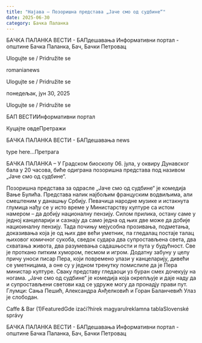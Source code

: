 ```yaml
---
title: "Најава – Позоришна представа „Јаче смо од судбине“"
date: 2025-06-30
category: Бачка Паланка
---
```


БАЧКА ПАЛАНКА ВЕСТИ - БАПдешавања Информативни портал - општине Бачка Паланка, Бач, Бачки Петровац

Ulogujte se / Pridružite se

romanianews

Ulogujte se / Pridružite se

понедељак, јун 30, 2025

Ulogujte se / Pridružite se

БАП ВЕСТИИнформативни портал

Куцајте овдеПретражи

БАЧКА ПАЛАНКА ВЕСТИ - БАПдешавања news

type here...Претрага

БАЧКА ПАЛАНКА – У Градском биоскопу 06. јула, у оквиру Дунавског бала у 20 часова, биће одиграна позоришна представа под називом „Јаче смо од судбине“.

Позоришна представа за одрасле „Јаче смо од судбине“ је комедија Вање Булића. Представа налик најбољим француским водвиљима, али смештеним у данашњу Србију. Певачица народне музике и истакнута глумица нађу се у исто време у Министарству културе са истом намером – да добију националну пензију. Силом прилика, остану саме у једној канцеларији и сазнају да само једна од њих две може да добије нациоиналну пензију. Тада почињу мејусобна прозивања, подметања, доказивања која је од њих две већи уметник, па гледалац постаје талац њиховог комичног сукоба, сведок судара два супростављена света, два схватања живота, два разумевања
садашњости и пута у будућност. Све је проткано питким хумором, песмом и игром. Додатну забуну у целу причу уноси писар Пера, који повремено улази у канцеларију, дивећи се уметницама, а оне су у једном тренутку помислиле да је Пера министар културе. Сваку представу гледаоци уз буран смех дочекују на ногама. „Јаче смо од судбине“ је комедија која окрепљује и даје наду да и супростављени светови кад се удруже могу да пронадју прави пут. Глумци: Сања Пешић, Александра Анђелковић и Горан Баланчевић
Улаз је слободан.

Caffe & Bar (1)FeaturedGde izaći?hírek magyarulreklamna tablaSlovenské správy

БАЧКА ПАЛАНКА ВЕСТИ - БАПдешавања Информативни портал - општине Бачка Паланка, Бач, Бачки Петровац
